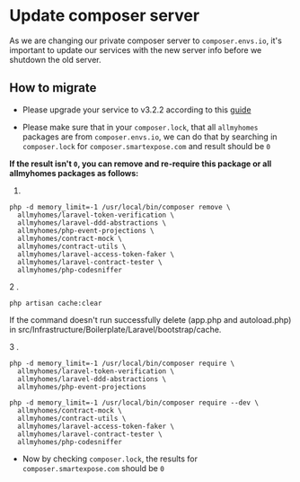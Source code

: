 # Update composer server

As we are changing our private composer server to `composer.envs.io`, it's important to update our services with the new server
info before we shutdown the old server.

## How to migrate

- Please upgrade your service to v3.2.2 according to this [guide][1]

- Please make sure that in your `composer.lock`, that all `allmyhomes` packages are from `composer.envs.io`, we can do that by searching in `composer.lock` for `composer.smartexpose.com` and result should be `0`

**If the result isn't `0`, you can remove and re-require this package or all allmyhomes packages as follows:**

1.

```shell script
php -d memory_limit=-1 /usr/local/bin/composer remove \
  allmyhomes/laravel-token-verification \
  allmyhomes/laravel-ddd-abstractions \
  allmyhomes/php-event-projections \
  allmyhomes/contract-mock \
  allmyhomes/contract-utils \
  allmyhomes/laravel-access-token-faker \
  allmyhomes/laravel-contract-tester \
  allmyhomes/php-codesniffer
```

2 .

```shell script
php artisan cache:clear
```

If the command doesn't run successfully delete (app.php and autoload.php) in src/Infrastructure/Boilerplate/Laravel/bootstrap/cache.

3 .

```shell script
php -d memory_limit=-1 /usr/local/bin/composer require \
  allmyhomes/laravel-token-verification \
  allmyhomes/laravel-ddd-abstractions \
  allmyhomes/php-event-projections

php -d memory_limit=-1 /usr/local/bin/composer require --dev \
  allmyhomes/contract-mock \
  allmyhomes/contract-utils \
  allmyhomes/laravel-access-token-faker \
  allmyhomes/laravel-contract-tester \
  allmyhomes/php-codesniffer
```

- Now by checking `composer.lock`, the results for `composer.smartexpose.com` should be `0`

[1]: <https://gitlab.smartexpose.com/allmyhomes/technology/-/blob/master/backend/boilerplate/MICROSERVICES-MERGING-BOILERPLATE.md>
